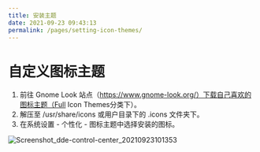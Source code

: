 ```yaml
---
title: 安装主题
date: 2021-09-23 09:43:13
permalink: /pages/setting-icon-themes/
---
```

# 自定义图标主题

1. 前往 Gnome Look 站点（https://www.gnome-look.org/）下载自己喜欢的图标主题（Full Icon Themes分类下）。
2. 解压至 /usr/share/icons 或用户目录下的 .icons 文件夹下。
3. 在系统设置 - 个性化 - 图标主题中选择安装的图标。

![Screenshot_dde-control-center_20210923101353](https://upload.ismdeep.com/images/2021/09/23/eb844e0c5a55f62cfe69bc0edf0a1341-46dce9.png)

